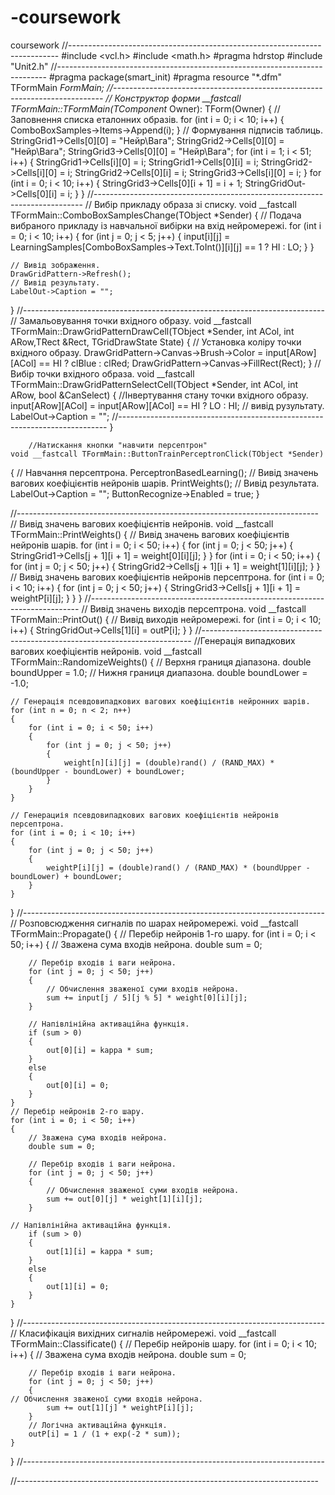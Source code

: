 # -coursework
 coursework
//---------------------------------------------------------------------------
#include <vcl.h>
#include <math.h>
#pragma hdrstop
#include "Unit2.h"
//---------------------------------------------------------------------------
#pragma package(smart_init)
#pragma resource "*.dfm"
TFormMain *FormMain;
//---------------------------------------------------------------------------
// Конструктор форми
__fastcall TFormMain::TFormMain(TComponent* Owner): TForm(Owner)
{
	// Заповнення списка еталонних образів.
	for (int i = 0; i < 10; i++)
	{
		ComboBoxSamples->Items->Append(i);
	}
// Формування підписів таблиць.
	StringGrid1->Cells[0][0] = "Нейр\\Вага";
	StringGrid2->Cells[0][0] = "Нейр\\Вага";
	StringGrid3->Cells[0][0] = "Нейр\\Вага";
	for (int i = 1; i < 51; i++)
	{
		StringGrid1->Cells[i][0] = i;
		StringGrid1->Cells[0][i] = i;
		StringGrid2->Cells[i][0] = i;
		StringGrid2->Cells[0][i] = i;
		StringGrid3->Cells[i][0] = i;
	}
	for (int i = 0; i < 10; i++)
	{
		StringGrid3->Cells[0][i + 1] = i + 1;
		StringGridOut->Cells[0][i] = i;
	}
}
//---------------------------------------------------------------------------
// Вибір прикладу образа зі списку.
void __fastcall TFormMain::ComboBoxSamplesChange(TObject *Sender)
{
// Подача вибраного прикладу із навчальної вибірки на вхід нейромережі.
	for (int i = 0; i < 10; i++)
	{
		for (int j = 0; j < 5; j++)
		{
			input[i][j] = LearningSamples[ComboBoxSamples->Text.ToInt()][i][j] == 1 ? HI : LO;
		}
	}

	// Вивід зображення.
	DrawGridPattern->Refresh();
	// Вивід результату.
	LabelOut->Caption = "";
}
//---------------------------------------------------------------------------
	   // Замальовування точки вхідного образу.
void __fastcall TFormMain::DrawGridPatternDrawCell(TObject *Sender, int ACol, int ARow,TRect &Rect, TGridDrawState State)
{
  // Установка коліру точки вхідного образу.
  DrawGridPattern->Canvas->Brush->Color = input[ARow][ACol] == HI ? clBlue : clRed;
  DrawGridPattern->Canvas->FillRect(Rect);
}
		   // Вибір точки вхідного образа.
void __fastcall TFormMain::DrawGridPatternSelectCell(TObject *Sender, int ACol, int ARow, bool &CanSelect)
{
	//Інвертування стану точки вхідного образу.
	input[ARow][ACol] = input[ARow][ACol] == HI ? LO : HI;
	// вивід рузультату.
	LabelOut->Caption = "";
//---------------------------------------------------------------------------
}
	
		//Натискання кнопки "навчити персептрон"
	void __fastcall TFormMain::ButtonTrainPerceptronClick(TObject *Sender)
{
	// Навчання персептрона.
	PerceptronBasedLearning();
	// Вивід значень вагових коефіцієнтів нейронів шарів.
	PrintWeights();
	// Вивід результата.
	LabelOut->Caption = "";
	ButtonRecognize->Enabled = true;
}
	 
//---------------------------------------------------------------------------
				// Вивід значень вагових коефіцієнтів нейронів.
void __fastcall TFormMain::PrintWeights()
{
	// Вивід значень вагових коефіцієнтів нейронів шарів.
	for (int i = 0; i < 50; i++)
	{
		for (int j = 0; j < 50; j++)
		{
			StringGrid1->Cells[j + 1][i + 1] = weight[0][i][j];
		}
	}
	for (int i = 0; i < 50; i++)
	{
		for (int j = 0; j < 50; j++)
		{
			StringGrid2->Cells[j + 1][i + 1] = weight[1][i][j];
		}
	}
	// Вивід значень вагових коефіцієнтів нейронів персептрона.
	for (int i = 0; i < 10; i++)
	{
		for (int j = 0; j < 50; j++)
		{
			StringGrid3->Cells[j + 1][i + 1] = weightP[i][j];
		}
	}
}
//---------------------------------------------------------------------------
// Вивід значень виходів персептрона.
void __fastcall TFormMain::PrintOut()
{
	// Вивід виходів нейромережі.
	for (int i = 0; i < 10; i++)
	{
		StringGridOut->Cells[1][i] = outP[i];
	}
}
//---------------------------------------------------------------------------
//Генерація випадкових вагових коефіцієнтів нейронів.
void __fastcall TFormMain::RandomizeWeights()
{
	// Верхня границя діапазона.
	double boundUpper = 1.0;
	// Нижня границя диапазона.
	double boundLower = -1.0;

	// Генерація псевдовипадкових вагових коефіцієнтів нейронних шарів.
	for (int n = 0; n < 2; n++)
	{
		for (int i = 0; i < 50; i++)
		{
			for (int j = 0; j < 50; j++)
			{
				weight[n][i][j] = (double)rand() / (RAND_MAX) * (boundUpper - boundLower) + boundLower;
			}
		}
	}

	// Генерациія псевдовипадкових вагових коефіцієнтів нейронів персептрона.
	for (int i = 0; i < 10; i++)
	{
		for (int j = 0; j < 50; j++)
		{
			weightP[i][j] = (double)rand() / (RAND_MAX) * (boundUpper - boundLower) + boundLower;
		}
	}
}
//---------------------------------------------------------------------------
// Розповсюдження сигналів по шарах нейромережі.
void __fastcall TFormMain::Propagate()
{
	// Перебір нейронів 1-го шару.
	for (int i = 0; i < 50; i++)
	{
		// Зважена сума входів нейрона.
		double sum = 0;

		// Перебір входів і ваги нейрона.
		for (int j = 0; j < 50; j++)
		{
			// Обчислення зваженої суми входів нейрона.
			sum += input[j / 5][j % 5] * weight[0][i][j];
		}

		// Напівлінійна активаційна функція.
		if (sum > 0)
		{
			out[0][i] = kappa * sum;
		}
		else
		{
			out[0][i] = 0;
		}
	}
	// Перебір нейронів 2-го шару.
	for (int i = 0; i < 50; i++)
	{
		// Зважена сума входів нейрона.
		double sum = 0;

		// Перебір входів і ваги нейрона.
		for (int j = 0; j < 50; j++)
		{
			// Обчислення зваженої суми входів нейрона.
			sum += out[0][j] * weight[1][i][j];
		}

	// Напівлінійна активаційна функція.
		if (sum > 0)
		{
			out[1][i] = kappa * sum;
		}
		else
		{
			out[1][i] = 0;
		}
	}
}
//---------------------------------------------------------------------------
// Класифікація вихідних сигналів нейромережі.
void __fastcall TFormMain::Classificate()
{
	// Перебір нейронів шару.
	for (int i = 0; i < 10; i++)
	{
		// Зважена сума входів нейрона.
		double sum = 0;

		// Перебір входів і ваги нейрона.
		for (int j = 0; j < 50; j++)
		{
	// Обчислення зваженої суми входів нейрона.
			sum += out[1][j] * weightP[i][j];
		}
		// Логічна активаційна функція.
		outP[i] = 1 / (1 + exp(-2 * sum));
	}
}
//---------------------------------------------------------------------------

//---------------------------------------------------------------------------
